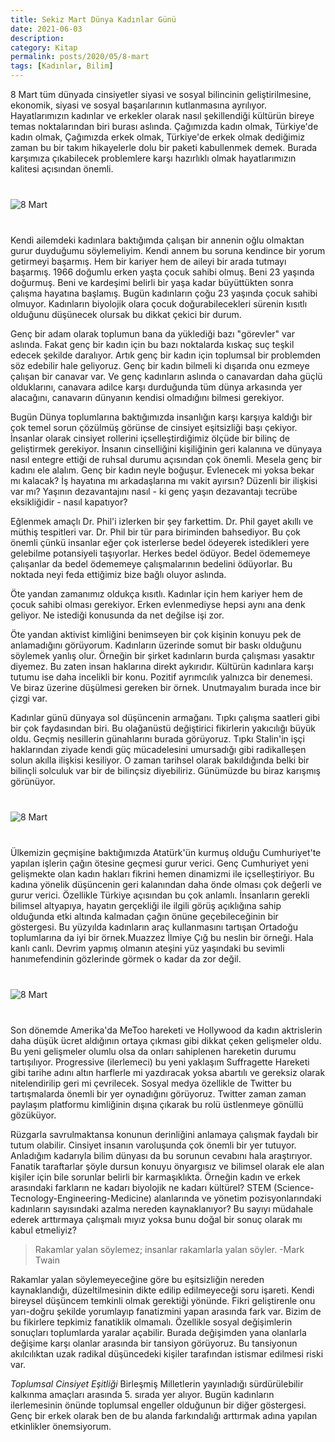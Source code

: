 ```yaml
---
title: Sekiz Mart Dünya Kadınlar Günü
date: 2021-06-03
description: 
category: Kitap
permalink: posts/2020/05/8-mart
tags: [Kadınlar, Bilim]
---
```


8 Mart tüm dünyada cinsiyetler siyasi ve sosyal bilincinin geliştirilmesine, ekonomik, siyasi ve sosyal başarılarının kutlanmasına ayrılıyor. Hayatlarımızın kadınlar ve erkekler olarak nasıl şekillendiği kültürün bireye temas noktalarından biri burası aslında. Çağımızda kadın olmak, Türkiye'de kadın olmak, Çağımızda erkek olmak, Türkiye'de erkek olmak dediğimiz zaman bu bir takım hikayelerle dolu bir paketi kabullenmek demek. Burada karşımıza çıkabilecek problemlere karşı hazırlıklı olmak hayatlarımızın kalitesi açısından önemli.

<div class="row" style="margin-bottom: 2.5rem; margin-top: 2.5rem;">
   <div class="ten columns"><img class="u-max-full-width" src="https://derinmavi.io/images/8march.jpg" alt="8 Mart"></div>
   <div class="two column"></div>
</div>

Kendi ailemdeki kadınlara baktığımda çalışan bir annenin oğlu olmaktan gurur duyduğumu söylemeliyim. Kendi annem bu soruna kendince bir yorum getirmeyi başarmış. Hem bir kariyer hem de aileyi bir arada tutmayı başarmış. 1966 doğumlu erken yaşta çocuk sahibi olmuş. Beni 23 yaşında doğurmuş. Beni ve kardeşimi belirli bir yaşa kadar büyüttükten sonra çalışma hayatına başlamış. Bugün kadınların çoğu 23 yaşında çocuk sahibi olmuyor. Kadınların biyolojik olara çocuk doğurabilecekleri sürenin kısıtlı olduğunu düşünecek olursak bu dikkat çekici bir durum.

Genç bir adam olarak toplumun bana da yüklediği bazı "görevler" var aslında. Fakat genç bir kadın için bu bazı noktalarda kıskaç suç teşkil edecek şekilde daralıyor. Artık genç bir kadın için toplumsal bir problemden söz edebilir hale geliyoruz. Genç bir kadın bilmeli ki dışarıda onu ezmeye çalışan bir canavar var. Ve genç kadınların aslında o canavardan daha güçlü olduklarını, canavara adilce karşı durduğunda tüm dünya arkasında yer alacağını, canavarın dünyanın kendisi olmadığını bilmesi gerekiyor. 

Bugün Dünya toplumlarına baktığımızda insanlığın karşı karşıya kaldığı bir çok temel sorun çözülmüş görünse de cinsiyet eşitsizliği başı çekiyor. İnsanlar olarak cinsiyet rollerini içselleştirdiğimiz ölçüde bir bilinç de geliştirmek gerekiyor. İnsanın cinselliğini kişiliğinin geri kalanına ve dünyaya nasıl entegre ettiği de ruhsal durumu açısından çok önemli. Mesela genç bir kadını ele alalım. Genç bir kadın neyle boğuşur. Evlenecek mi yoksa bekar mı kalacak? İş hayatına mı arkadaşlarına mı vakit ayırsın? Düzenli bir ilişkisi var mı? Yaşının dezavantajını nasıl - ki genç yaşın dezavantajı tecrübe eksikliğidir - nasıl kapatıyor?

Eğlenmek amaçlı Dr. Phil'i izlerken bir şey farkettim. Dr. Phil gayet akıllı ve müthiş tespitleri var. Dr. Phil bir tür para biriminden bahsediyor. Bu çok önemli çünkü insanlar eğer çok isterlerse bedel ödeyerek istedikleri yere gelebilme potansiyeli taşıyorlar. Herkes bedel ödüyor. Bedel ödememeye çalışanlar da bedel ödememeye çalışmalarının bedelini ödüyorlar. Bu noktada neyi feda ettiğimiz bize bağlı oluyor aslında. 

Öte yandan zamanımız oldukça kısıtlı. Kadınlar için hem kariyer hem de çocuk sahibi olması gerekiyor. Erken evlenmediyse hepsi aynı ana denk geliyor. Ne istediği konusunda da net değilse işi zor. 

Öte yandan aktivist kimliğini benimseyen bir çok kişinin konuyu pek de anlamadığını görüyorum. Kadınların üzerinde somut bir baskı olduğunu söylemek yanlış olur. Örneğin bir şirket kadınların burda çalışması yasaktır diyemez. Bu zaten insan haklarına direkt aykırıdır. Kültürün kadınlara karşı tutumu ise daha incelikli bir konu. Pozitif ayrımcılık yalnızca bir denemesi. Ve biraz üzerine düşülmesi gereken bir örnek. Unutmayalım burada ince bir çizgi var.

Kadınlar günü dünyaya sol düşüncenin armağanı. Tıpkı çalışma saatleri gibi bir çok faydasından biri. Bu olağanüstü değiştirici fikirlerin yakıcılığı büyük oldu. Geçmiş nesillerin günahlarını burada görüyoruz. Tıpkı Stalin'in işçi haklarından ziyade kendi güç mücadelesini umursadığı gibi radikalleşen solun akılla ilişkisi kesiliyor. O zaman tarihsel olarak bakıldığında belki bir bilinçli solculuk var bir de bilinçsiz diyebiliriz. Günümüzde bu biraz karışmış görünüyor.

<div class="row" style="margin-bottom: 2.5rem; margin-top: 2.5rem;">
   <div class="ten columns"><img class="u-max-full-width" src="https://derinmavi.io/images/ataturk_kadin.jpg" alt="8 Mart"></div>
   <div class="two column"></div>
</div>

Ülkemizin geçmişine baktığımızda Atatürk'ün kurmuş olduğu Cumhuriyet'te yapılan işlerin çağın ötesine geçmesi gurur verici. Genç Cumhuriyet yeni gelişmekte olan kadın hakları fikrini hemen dinamizmi ile içselleştiriyor. Bu kadına yönelik düşüncenin geri kalanından daha önde olması çok değerli ve gurur verici. Özellikle Türkiye açısından bu çok anlamlı. İnsanların gerekli bilimsel altyapıya, hayatın gerçekliği ile ilgili görüş açıklığına sahip olduğunda etki altında kalmadan çağın önüne geçebileceğinin bir göstergesi.  Bu yüzyılda kadınların araç kullanmasını tartışan Ortadoğu toplumlarına da iyi bir örnek.Muazzez İlmiye Çığ bu neslin bir örneği. Hala kanlı canlı. Devrim yapmış olmanın ateşini yüz yaşındaki bu sevimli hanımefendinin gözlerinde görmek o kadar da zor değil.

<div class="row" style="margin-bottom: 2.5rem; margin-top: 2.5rem;">
   <div class="ten columns"><img class="u-max-full-width" src="https://derinmavi.io/images/muazzez_ilmiye_cig.jpg" alt="8 Mart"></div>
   <div class="two column"></div>
</div

Son dönemde Amerika'da MeToo hareketi ve Hollywood da kadın aktrislerin daha düşük ücret aldığının ortaya çıkması gibi dikkat çeken gelişmeler oldu. Bu yeni gelişmeler olumlu olsa da onları sahiplenen hareketin durumu tartışılıyor. Progressive (ilerlemeci) bu yeni yaklaşım Suffragette Hareketi gibi tarihe adını altın harflerle mi yazdıracak yoksa abartılı ve gereksiz olarak nitelendirilip geri mi çevrilecek. Sosyal medya özellikle de Twitter bu tartışmalarda önemli bir yer oynadığını görüyoruz. Twitter zaman zaman paylaşım platformu kimliğinin dışına çıkarak bu rolü üstlenmeye gönüllü gözüküyor.

Rüzgarla savrulmaktansa konunun derinliğini anlamaya çalışmak faydalı bir tutum olabilir. Cinsiyet insanın varoluşunda çok önemli bir yer tutuyor. Anladığım kadarıyla bilim dünyası da bu sorunun cevabını hala araştırıyor. Fanatik taraftarlar şöyle dursun konuyu önyargısız ve bilimsel olarak ele alan kişiler için bile sorunlar belirli bir karmaşıklıkta. Örneğin kadın ve erkek arasındaki farkların ne kadarı biyolojik ne kadarı kültürel? STEM (Science-Tecnology-Engineering-Medicine) alanlarında ve yönetim pozisyonlarındaki kadınların sayısındaki azalma nereden kaynaklanıyor? Bu sayıyı müdahale ederek arttırmaya çalışmalı mıyız yoksa bunu doğal bir sonuç olarak mı kabul etmeliyiz?

> Rakamlar yalan söylemez; insanlar rakamlarla yalan söyler. -Mark Twain

Rakamlar yalan söylemeyeceğine göre bu eşitsizliğin nereden kaynaklandığı, düzeltilmesinin dikte edilip edilmeyeceği soru işareti. Kendi bireysel düşüncem temkinli olmak gerektiği yönünde. Fikri geliştirenle onu yarı-doğru şekilde yorumlayıp fanatizmini yapan arasında fark var. Bizim de bu fikirlere tepkimiz fanatiklik olmamalı. Özellikle sosyal değişimlerin sonuçları toplumlarda yaralar açabilir. Burada değişimden yana olanlarla değişime karşı olanlar arasında bir tansiyon görüyoruz. Bu tansiyonun akılcılıktan uzak radikal düşüncedeki kişiler tarafından istismar edilmesi riski var.

*Toplumsal Cinsiyet Eşitliği* Birleşmiş Milletlerin yayınladığı sürdürülebilir kalkınma amaçları arasında 5. sırada yer alıyor. Bugün kadınların ilerlemesinin önünde toplumsal engeller olduğunun bir diğer göstergesi. Genç bir erkek olarak ben de bu alanda farkındalığı arttırmak adına yapılan etkinlikler önemsiyorum.

